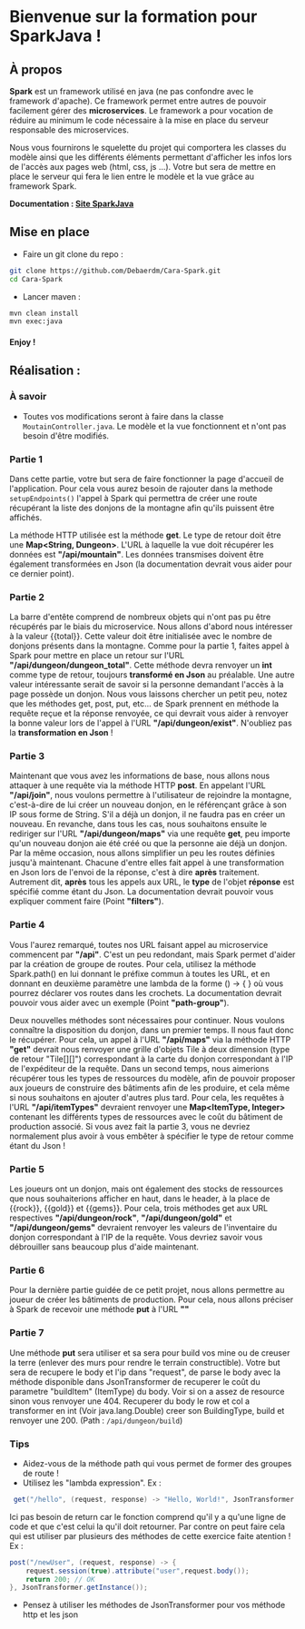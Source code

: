 # Bienvenue sur la formation pour SparkJava !

## À propos 
**Spark** est un framework utilisé en java (ne pas confondre avec le framework d'apache). Ce framework permet entre autres de pouvoir facilement gérer des **microservices**. Le framework a pour vocation de réduire au minimum le code nécessaire à la mise en place du serveur responsable des microservices.

Nous vous fournirons le squelette du projet qui comportera les classes du modèle ainsi que les différents éléments permettant d'afficher les infos lors de l'accès aux pages web (html, css, js ...). Votre but sera de mettre en place le serveur qui fera le lien entre le modèle et la vue grâce au framework Spark.

**Documentation : [Site SparkJava](http://sparkjava.com/documentation)**

## Mise en place 

- Faire un git clone du repo :

```bash
git clone https://github.com/Debaerdm/Cara-Spark.git
cd Cara-Spark
```

- Lancer maven :

```bash
mvn clean install
mvn exec:java
```

#### Enjoy !

## Réalisation :
### À savoir
 - Toutes vos modifications seront à faire dans la classe `MoutainController.java`. Le modèle et la vue fonctionnent et n'ont pas besoin d'être modifiés.

### Partie 1
  Dans cette partie, votre but sera de faire fonctionner la page d'accueil de l'application. Pour cela vous aurez besoin de rajouter dans la methode `setupEndpoints()` l'appel à Spark qui permettra de créer une route récupérant la liste des donjons de la montagne afin qu'ils puissent être affichés.
  
  La méthode HTTP utilisée est la méthode **get**. Le type de retour doit être une **Map<String, Dungeon>**. L'URL à laquelle la vue doit récupérer les données est **"/api/mountain"**. Les données transmises doivent être également transformées en Json (la documentation devrait vous aider pour ce dernier point).
  
### Partie 2
 La barre d'entête comprend de nombreux objets qui n'ont pas pu être récupérés par le biais du microservice. Nous allons d'abord nous intéresser à la valeur {{total}}. Cette valeur doit être initialisée avec le nombre de donjons présents dans la montagne. Comme pour la partie 1, faites appel à Spark pour mettre en place un retour sur l'URL **"/api/dungeon/dungeon_total"**. Cette méthode devra renvoyer un **int** comme type de retour, toujours **transformé en Json** au préalable.
 Une autre valeur intéressante serait de savoir si la personne demandant l'accès à la page possède un donjon. Nous vous laissons chercher un petit peu, notez que les méthodes get, post, put, etc... de Spark prennent en méthode la requête reçue et la réponse renvoyée, ce qui devrait vous aider à renvoyer la bonne valeur lors de l'appel à l'URL **"/api/dungeon/exist"**. N'oubliez pas la **transformation en Json** !
  
### Partie 3
  Maintenant que vous avez les informations de base, nous allons nous attaquer à une requête via la méthode HTTP **post**. En appelant l'URL **"/api/join"**, nous voulons permettre à l'utilisateur de rejoindre la montagne, c'est-à-dire de lui créer un nouveau donjon, en le référençant grâce à son IP sous forme de String. S'il a déjà un donjon, il ne faudra pas en créer un nouveau. En revanche, dans tous les cas, nous souhaitons ensuite le rediriger sur l'URL **"/api/dungeon/maps"** via une requête **get**, peu importe qu'un nouveau donjon aie été créé ou que la personne aie déjà un donjon.
  Par la même occasion, nous allons simplifier un peu les routes définies jusqu'à maintenant. Chacune d'entre elles fait appel à une transformation en Json lors de l'envoi de la réponse, c'est à dire **après** traitement. Autrement dit, **après** tous les appels aux URL, le **type** de l'objet **réponse** est spécifié comme étant du Json. La documentation devrait pouvoir vous expliquer comment faire (Point **"filters"**).

### Partie 4
  Vous l'aurez remarqué, toutes nos URL faisant appel au microservice commencent par **"/api"**. C'est un peu redondant, mais Spark permet d'aider par la création de groupe de routes. Pour cela, utilisez la méthode Spark.path() en lui donnant le préfixe commun à toutes les URL, et en donnant en deuxième paramètre une lambda de la forme () -> { } où vous pourrez déclarer vos routes dans les crochets. La documentation devrait pouvoir vous aider avec un exemple (Point **"path-group"**).
  
  Deux nouvelles méthodes sont nécessaires pour continuer. Nous voulons connaître la disposition du donjon, dans un premier temps. Il nous faut donc le récupérer. Pour cela, un appel à l'URL **"/api/maps"** via la méthode HTTP **"get"** devrait nous renvoyer une grille d'objets Tile à deux dimension (type de retour "Tile[][]") correspondant à la carte du donjon correspondant à l'IP de l'expéditeur de la requête.
  Dans un second temps, nous aimerions récupérer tous les types de ressources du modèle, afin de pouvoir proposer aux joueurs de construire des bâtiments afin de les produire, et cela même si nous souhaitons en ajouter d'autres plus tard. Pour cela, les requêtes à l'URL **"/api/itemTypes"** devraient renvoyer une **Map<ItemType, Integer>** contenant les différents types de ressources avec le coût du bâtiment de production associé. Si vous avez fait la partie 3, vous ne devriez normalement plus avoir à vous embêter à spécifier le type de retour comme étant du Json !
  
  ### Partie 5
  Les joueurs ont un donjon, mais ont également des stocks de ressources que nous souhaiterions afficher en haut, dans le header, à la place de {{rock}}, {{gold}} et {{gems}}. Pour cela, trois méthodes get aux URL respectives **"/api/dungeon/rock"**, **"/api/dungeon/gold"** et **"/api/dungeon/gems"** devraient renvoyer les valeurs de l'inventaire du donjon correspondant à l'IP de la requête. Vous devriez savoir vous débrouiller sans beaucoup plus d'aide maintenant.
      
  ### Partie 6
  Pour la dernière partie guidée de ce petit projet, nous allons permettre au joueur de créer les bâtiments de production. Pour cela, nous allons préciser à Spark de recevoir une méthode **put** à l'URL **""**
 
  ### Partie 7
  Une méthode **put** sera utiliser et sa sera pour build vos mine ou de creuser la terre (enlever des murs pour rendre le terrain constructible). Votre but sera de recupere le body et l'ip dans "request", de parse le body avec la méthode disponible dans JsonTransformer de recuperer le coût du parametre "buildItem" (ItemType) du body. Voir si on a assez de resource sinon vous renvoyer une 404. Recuperer du body le row et col a transformer en int (Voir java.lang.Double) creer son BuildingType, build et renvoyer une 200. (Path : `/api/dungeon/build`)
  
### Tips
  - Aidez-vous de la méthode path qui vous permet de former des groupes de route !
  - Utilisez les "lambda expression". Ex :
```java
 get("/hello", (request, response) -> "Hello, World!", JsonTransformer.getInstance());
```
  Ici pas besoin de return car le fonction comprend qu'il y a qu'une ligne de code et que c'est celui la qu'il doit retourner. Par contre on peut faire cela qui est utiliser par plusieurs des méthodes de cette exercice faite atention ! Ex :
  ```java
 post("/newUser", (request, response) -> {
      request.session(true).attribute("user",request.body());
      return 200; // OK
 }, JsonTransformer.getInstance());
```
  - Pensez à utiliser les méthodes de JsonTransformer pour vos méthode http et les json 
  

